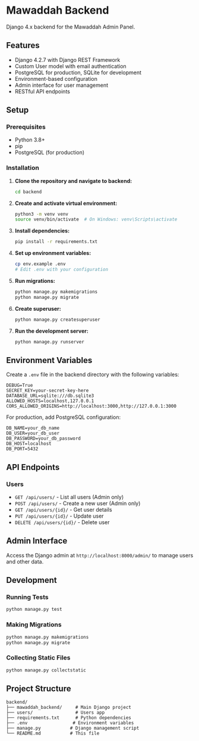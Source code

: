 # Mawaddah Backend

Django 4.x backend for the Mawaddah Admin Panel.

## Features

- Django 4.2.7 with Django REST Framework
- Custom User model with email authentication
- PostgreSQL for production, SQLite for development
- Environment-based configuration
- Admin interface for user management
- RESTful API endpoints

## Setup

### Prerequisites

- Python 3.8+
- pip
- PostgreSQL (for production)

### Installation

1. **Clone the repository and navigate to backend:**
   ```bash
   cd backend
   ```

2. **Create and activate virtual environment:**
   ```bash
   python3 -m venv venv
   source venv/bin/activate  # On Windows: venv\Scripts\activate
   ```

3. **Install dependencies:**
   ```bash
   pip install -r requirements.txt
   ```

4. **Set up environment variables:**
   ```bash
   cp env.example .env
   # Edit .env with your configuration
   ```

5. **Run migrations:**
   ```bash
   python manage.py makemigrations
   python manage.py migrate
   ```

6. **Create superuser:**
   ```bash
   python manage.py createsuperuser
   ```

7. **Run the development server:**
   ```bash
   python manage.py runserver
   ```

## Environment Variables

Create a `.env` file in the backend directory with the following variables:

```env
DEBUG=True
SECRET_KEY=your-secret-key-here
DATABASE_URL=sqlite:///db.sqlite3
ALLOWED_HOSTS=localhost,127.0.0.1
CORS_ALLOWED_ORIGINS=http://localhost:3000,http://127.0.0.1:3000
```

For production, add PostgreSQL configuration:

```env
DB_NAME=your_db_name
DB_USER=your_db_user
DB_PASSWORD=your_db_password
DB_HOST=localhost
DB_PORT=5432
```

## API Endpoints

### Users

- `GET /api/users/` - List all users (Admin only)
- `POST /api/users/` - Create a new user (Admin only)
- `GET /api/users/{id}/` - Get user details
- `PUT /api/users/{id}/` - Update user
- `DELETE /api/users/{id}/` - Delete user

## Admin Interface

Access the Django admin at `http://localhost:8000/admin/` to manage users and other data.

## Development

### Running Tests
```bash
python manage.py test
```

### Making Migrations
```bash
python manage.py makemigrations
python manage.py migrate
```

### Collecting Static Files
```bash
python manage.py collectstatic
```

## Project Structure

```
backend/
├── mawaddah_backend/     # Main Django project
├── users/                # Users app
├── requirements.txt      # Python dependencies
├── .env                 # Environment variables
├── manage.py           # Django management script
└── README.md           # This file
``` 